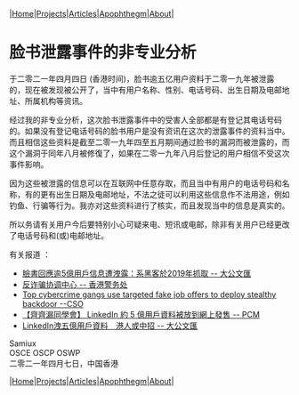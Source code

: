 |[Home](/README.md)|[Projects](/projects.md)|[Articles](/articles.md)|[Apophthegm](/apophthegm.md)|[About](/about.md)|

# 脸书泄露事件的非专业分析

于二零二一年四月四日 (香港时间)，脸书逾五亿用户资料于二零一九年被泄露的，现在被发现被公开了，当中有用户名称、性别、电话号码、出生日期及电邮地址、所属机构等资讯。

经过我的非专业分析，这次脸书泄露事件中的受害人全部都是有登记其电话号码的。如果没有登记电话号码的脸书用户是没有资讯在这次的泄露事件的资料当中。而且相信这些资料是截至二零一九年四至五月期间通过脸书的漏洞而被泄露的，而这个漏洞于同年八月被修復了，如果在二零一九年八月后登记的用户相信不受这次事件影响。

因为这些被泄露的信息可以在互联网中任意存取，而且当中有用户的电话号码和名称，有的更有出生日期及电邮地址，不法之徒可以利用这些信息作不法用途，例如钓鱼、行骗等行为。我亦对这些资料进行了核实，而且发现当中的信息是真实的。

所以务请有关用户今后要特别小心可疑来电、短讯或电邮，除非有关用户已经更改了电话号码和(或)电邮地址。

有关报道 ：  
- [臉書回應逾5億用戶信息遭洩露：系黑客於2019年抓取 -- 大公文匯](https://m.tkww.hk/s/202104/07/AP606d7dfae4b0661d5581e424.html)
- [反诈骗协调中心 -- 香港警务处](https://www.adcc.gov.hk/zh-cn/home.php)  
- [Top cybercrime gangs use targeted fake job offers to deploy stealthy backdoor --CSO](https://www.csoonline.com/article/3613878/top-cybercrime-gangs-use-targeted-fake-job-offers-to-deploy-stealthy-backdoor.html)  
- [【齊齊漏同學會】 LinkedIn 約 5 億用戶資料被放到網上發售 -- PCM](https://www.pcmarket.com.hk/500-million-linkedin-accounts-data-being-sold-online/)  
- [LinkedIn洩五億用戶資料　港人或中招 -- 大公文匯](https://www.tkww.hk/a/202104/10/AP6070fdeae4b0c6fb6f5d5ece.html)  

Samiux  
OSCE  OSCP  OSWP  
二零二一年四月七日，中国香港  

|[Home](/README.md)|[Projects](/projects.md)|[Articles](/articles.md)|[Apophthegm](/apophthegm.md)|[About](/about.md)|
